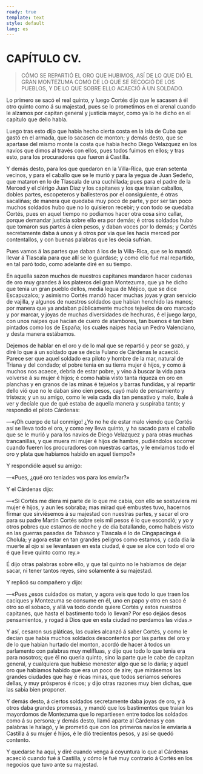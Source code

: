 ```yaml
---
ready: true
template: text
style: default
lang: es
---
```


# CAPÍTULO CV.

> CÓMO SE REPARTIÓ EL ORO QUE HUBIMOS, ASÍ DE LO QUE DIÓ EL GRAN
> MONTEZUMA COMO DE LO QUE SE RECOGIÓ DE LOS PUEBLOS, Y DE LO QUE SOBRE
> ELLO ACAECIÓ Á UN SOLDADO.


Lo primero se sacó el real quinto, y luego Cortés dijo que le sacasen á
él otro quinto como á su majestad, pues se lo prometimos en el arenal
cuando le alzamos por capitan general y justicia mayor, como ya lo he
dicho en el capítulo que dello habla.

Luego tras esto dijo que habia hecho cierta costa en la isla de Cuba
que gastó en el armada, que lo sacasen de monton; y demás desto, que se
apartase del mismo monte la costa que habia hecho Diego Velazquez en
los navíos que dimos al través con ellos, pues todos fuimos en ellos; y
tras esto, para los procuradores que fueron á Castilla.

Y demás desto, para los que quedaron en la Villa-Rica, que eran setenta
vecinos, y para el caballo que se le murió y para la yegua de Juan
Sedeño, que mataron en lo de Tlascala de una cuchillada; pues para
el padre de la Merced y el clérigo Juan Diaz y los capitanes y los
que traian caballos, dobles partes, escopeteros y ballesteros por el
consiguiente, é otras sacaliñas; de manera que quedaba muy poco de
parte, y por ser tan poco muchos soldados hubo que no lo quisieron
recebir; y con todo se quedaba Cortés, pues en aquel tiempo no podiamos
hacer otra cosa sino callar, porque demandar justicia sobre ello era
por demás; é otros soldados hubo que tomaron sus partes á cien pesos, y
daban voces por lo demás; y Cortés secretamente daba á unos y á otros
por via que les hacia merced por contentallos, y con buenas palabras
que les decia sufrian.

Pues vamos á las partes que daban á los de la Villa-Rica, que se lo
mandó llevar á Tlascala para que allí se lo guardase; y como ello fué
mal repartido, en tal paró todo, como adelante diré en su tiempo.

En aquella sazon muchos de nuestros capitanes mandaron hacer cadenas
de oro muy grandes á los plateros del gran Montezuma, que ya he dicho
que tenia un gran pueblo dellos, media legua de Méjico, que se dice
Escapuzalco; y asimismo Cortés mandó hacer muchas joyas y gran servicio
de vajilla, y algunos de nuestros soldados que habian henchido las
manos; por manera que ya andaban públicamente muchos tejuelos de oro
marcado y por marcar, y joyas de muchas diversidades de hechuras, é
el juego largo, con unos naipes que hacian de cuero de atambores, tan
buenos é tan bien pintados como los de España; los cuales naipes hacia
un Pedro Valenciano, y desta manera estábamos.

Dejemos de hablar en el oro y de lo mal que se repartió y peor se gozó,
y diré lo que á un soldado que se decia Fulano de Cárdenas le acaeció.
Parece ser que aquel soldado era piloto y hombre de la mar, natural de
Triana y del condado; el pobre tenia en su tierra mujer é hijos, y como
á muchos nos acaece, debria de estar pobre, y vino á buscar la vida
para volverse á su mujer é hijos; é como habia visto tanta riqueza en
oro en planchas y en granos de las minas é tejuelos y barras fundidas,
y al repartir dello vió que no le daban sino cien pesos, cayó malo
de pensamiento y tristeza; y un su amigo, como le veia cada dia tan
pensativo y malo, íbale á ver y decíale que de qué estaba de aquella
manera y suspiraba tanto; y respondió el piloto Cárdenas:

—«¡Oh cuerpo de tal conmigo! ¿Yo no he de estar malo viendo que Cortés
así se lleva todo el oro, y como rey lleva quinto, y ha sacado para el
caballo que se le murió y para los navíos de Diego Velazquez y para
otras muchas trancanillas, y que muera mi mujer é hijos de hambre,
pudiéndolos socorrer cuando fueren los procuradores con nuestras
cartas, y le enviamos todo el oro y plata que habiamos habido en aquel
tiempo?»

Y respondióle aquel su amigo:

—«Pues, ¿qué oro teniades vos para los enviar?»

Y el Cárdenas dijo:

—«Si Cortés me diera mi parte de lo que me cabia, con ello se
sostuviera mi mujer é hijos, y aun les sobraba; mas mirad qué embustes
tuvo, hacernos firmar que sirviésemos á su majestad con nuestras
partes, y sacar el oro para su padre Martin Cortés sobre seis mil
pesos é lo que escondió; y yo y otros pobres que estamos de noche y de
dia batallando, como habeis visto en las guerras pasadas de Tabasco y
Tlascala é lo de Cingapacinga é Cholula; y agora estar en tan grandes
peligros como estamos, y cada dia la muerte al ojo si se levantasen en
esta ciudad, é que se alce con todo el oro é que lleve quinto como rey.»

É dijo otras palabras sobre ello, y que tal quinto no le habiamos de
dejar sacar, ni tener tantos reyes, sino solamente á su majestad.

Y replicó su compañero y dijo:

—«Pues ¿esos cuidados os matan, y agora veis que todo lo que traen
los caciques y Montezuma se consume en él, uno en papo y otro en saco é
otro so el sobaco, y allá va todo donde quiere Cortés y estos nuestros
capitanes, que hasta el bastimento todo lo llevan? Por eso dejáos desos
pensamientos, y rogad á Dios que en esta ciudad no perdamos las vidas.»

Y así, cesaron sus pláticas, las cuales alcanzó á saber Cortés, y como
le decian que habia muchos soldados descontentos por las partes del
oro y de lo que habian hurtado del monton, acordó de hacer á todos un
parlamento con palabras muy melífluas, y dijo que todo lo que tenia
era para nosotros; que él no queria quinto, sino la parte que le cabe
de capitan general, y cualquiera que hubiese menester algo que se
lo daria; y aquel oro que habiamos habido que era un poco de aire;
que mirásemos las grandes ciudades que hay é ricas minas, que todos
seriamos señores dellas, y muy prósperos é ricos; y dijo otras razones
muy bien dichas, que las sabia bien proponer.

Y demás desto, á ciertos soldados secretamente daba joyas de oro,
y á otros daba grandes promesas, y mandó que los bastimentos que
traian los mayordomos de Montezuma que lo repartiesen entre todos los
soldados como á su persona; y demás desto, llamó aparte al Cárdenas y
con palabras le halagó, y le prometió que con los primeros navíos le
enviaria á Castilla á su mujer é hijos, é le dió trecientos pesos, y
así se quedó contento.

Y quedarse ha aquí, y diré cuando venga á coyuntura lo que al Cárdenas
acaeció cuando fué á Castilla, y cómo le fué muy contrario á Cortés en
los negocios que tuvo ante su majestad.
